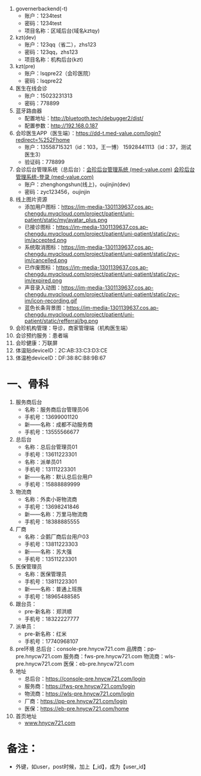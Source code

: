 1. governerbackend(-t)
   - 账户：1234test
   - 密码：1234test
   - 项目名称：区域后台(域名kztqy)
2. kzt(dev)
   - 账户：123qq（省二），zhs123
   - 密码：123qq，zhs123
   - 项目名称：机构后台(kzt)
3. kzt(pre)
   - 账户：lsqpre22（会珍医院）
   - 密码：lsqpre22
4. 医生在线会诊
   - 账户：15023231313
   - 密码：778899
5. 蓝牙路由器
   - 配置地址：http://bluetooth.tech/debugger2/dist/
   - 配置参数：http://192.168.0.187
6. 会珍医生APP（医生端）：https://dd-t.med-value.com/login?redirect=%252Fhome
   - 账户：13558715321（id：103，王一博）	15928441113（id：37，测试医生3）
   - 验证码：778899
7. 会诊后台管理系统（总后台）：[会珍后台管理系统 (med-value.com)](https://console.med-value.com/adminpro/)        [会珍后台管理系统-登录 (med-value.com)](http://console-dev.med-value.com/admindev/login/?next=/admindev/)
   - 账户：zhenghongshun(线上)，oujinjin(dev)
   - 密码：zyc123456，oujinjin
8. 线上图片资源
   - 添加用户图标：https://im-media-1301139637.cos.ap-chengdu.myqcloud.com/project/patient/uni-patient/static/my/avatar_plus.png
   - 已接诊图标：https://im-media-1301139637.cos.ap-chengdu.myqcloud.com/project/patient/uni-patient/static/zyc-im/accepted.png
   - 系统取消图标：https://im-media-1301139637.cos.ap-chengdu.myqcloud.com/project/patient/uni-patient/static/zyc-im/cancelled.png
   - 已作废图标：https://im-media-1301139637.cos.ap-chengdu.myqcloud.com/project/patient/uni-patient/static/zyc-im/expired.png
   - 声音录入动图：https://im-media-1301139637.cos.ap-chengdu.myqcloud.com/project/patient/uni-patient/static/zyc-im/icon-recording.gif
   - 蓝色长条背景图：https://im-media-1301139637.cos.ap-chengdu.myqcloud.com/project/patient/uni-patient/static/refferral/bg.png
9. 会珍机构管理：导诊，商家管理端（机构医生端）
10. 会诊预约服务：患者端
11. 会珍健康：万联屏
12. 体温贴deviceID：2C:AB:33:C3:D3:CE
13. 体温枪deviceID：DF:38:8C:B8:9B:67



# 一、骨科

1. 服务商后台
   - 名称：服务商后台管理员06
   - 手机号：13699001120
   - 新——名称：成都不动服务商
   - 手机号：13555566677
2. 总后台
   - 名称：总后台管理员01
   - 手机号：13611223301
   - 名称：派单员01
   - 手机号：13111223301
   - 新——名称：默认总后台用户
   - 手机号：15888889999
3. 物流商
   - 名称：外卖小哥物流商
   - 手机号：13698241846
   - 新——名称：万里马物流商
   - 手机号：18388885555
4. 厂商
   - 名称：企鹅厂商后台用户03
   - 手机号：13811223303
   - 新——名称：苏大强
   - 手机号：13511223301
5. 医保管理员
   - 名称：医保管理员
   - 手机号：13811223301
   - 新——名称：普通上班族
   - 手机号：18965488585
6. 跟台员：
   - pre-新名称：郑洪顺
   - 手机号：18322227777
7. 派单员：
   - pre-新名称：红米
   - 手机号：17740968107
8. pre环境
   总后台：console-pre.hnycw721.com
   品牌商：pp-pre.hnycw721.com
   服务商：fws-pre.hnycw721.com
   物流商：wls-pre.hnycw721.com
   医保：eb-pre.hnycw721.com
9. 地址
   - 总后台：https://console-pre.hnycw721.com/login
   - 服务商：https://fws-pre.hnycw721.com/login
   - 物流商：https://wls-pre.hnycw721.com/login
   - 厂商：https://pp-pre.hnycw721.com/login
   - 医保：https://eb-pre.hnycw721.com/home
10. 首页地址
    - www.hnycw721.com

# 备注：

- 外键，如user，post时候，加上【_id】，成为【user_id】

